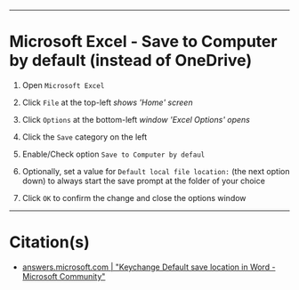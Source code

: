 
***
# Microsoft Excel - Save to Computer by default (instead of OneDrive)

1. Open `Microsoft Excel`

2. Click `File` at the top-left   *shows 'Home' screen*

3. Click `Options` at the bottom-left   *window 'Excel Options' opens*

4. Click the `Save` category on the left

5. Enable/Check option `Save to Computer by defaul`

6. Optionally, set a value for `Default local file location:` (the next option down) to always start the save prompt at the folder of your choice

7. Click `OK` to confirm the change and close the options window


***
# Citation(s)
- [answers.microsoft.com  |  "Keychange Default save location in Word - Microsoft Community"](https://answers.microsoft.com/en-us/msoffice/forum/all/change-default-save-location-in-word/26bd20ec-c22b-4b5e-a1f3-77ff893c7f78)
